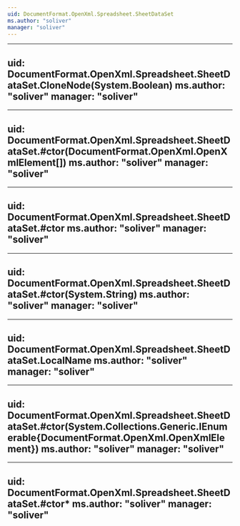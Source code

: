 ```yaml
---
uid: DocumentFormat.OpenXml.Spreadsheet.SheetDataSet
ms.author: "soliver"
manager: "soliver"
---
```


---
uid: DocumentFormat.OpenXml.Spreadsheet.SheetDataSet.CloneNode(System.Boolean)
ms.author: "soliver"
manager: "soliver"
---

---
uid: DocumentFormat.OpenXml.Spreadsheet.SheetDataSet.#ctor(DocumentFormat.OpenXml.OpenXmlElement[])
ms.author: "soliver"
manager: "soliver"
---

---
uid: DocumentFormat.OpenXml.Spreadsheet.SheetDataSet.#ctor
ms.author: "soliver"
manager: "soliver"
---

---
uid: DocumentFormat.OpenXml.Spreadsheet.SheetDataSet.#ctor(System.String)
ms.author: "soliver"
manager: "soliver"
---

---
uid: DocumentFormat.OpenXml.Spreadsheet.SheetDataSet.LocalName
ms.author: "soliver"
manager: "soliver"
---

---
uid: DocumentFormat.OpenXml.Spreadsheet.SheetDataSet.#ctor(System.Collections.Generic.IEnumerable{DocumentFormat.OpenXml.OpenXmlElement})
ms.author: "soliver"
manager: "soliver"
---

---
uid: DocumentFormat.OpenXml.Spreadsheet.SheetDataSet.#ctor*
ms.author: "soliver"
manager: "soliver"
---

